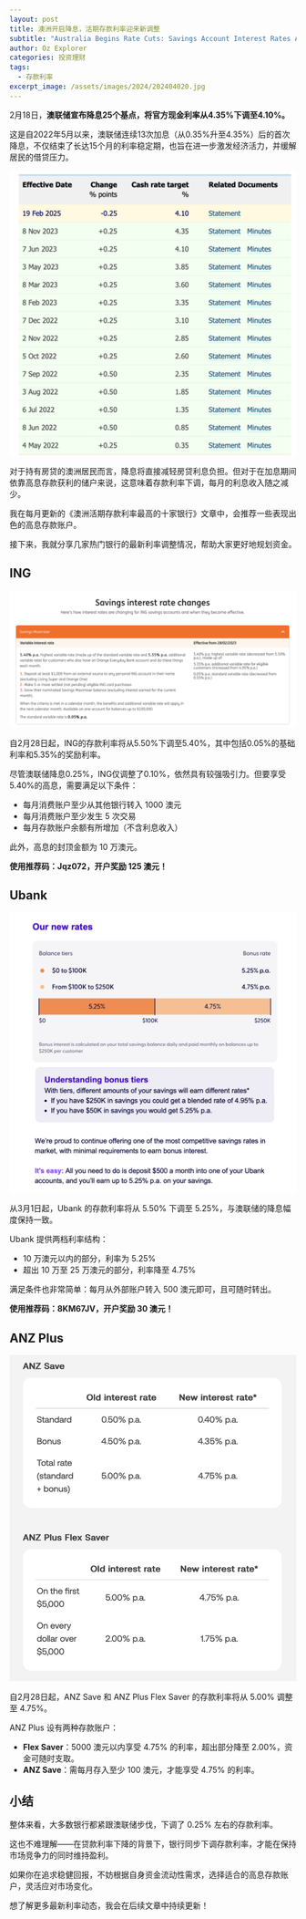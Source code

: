 ```yaml
---
layout: post
title: 澳洲开启降息，活期存款利率迎来新调整
subtitle: "Australia Begins Rate Cuts: Savings Account Interest Rates Adjusted"
author: Oz Explorer
categories: 投资理财
tags:
  - 存款利率
excerpt_image: /assets/images/2024/202404020.jpg
---
```


2月18日，**澳联储宣布降息25个基点，将官方现金利率从4.35%下调至4.10%。**

这是自2022年5月以来，澳联储连续13次加息（从0.35%升至4.35%）后的首次降息，不仅结束了长达15个月的利率稳定期，也旨在进一步激发经济活力，并缓解居民的借贷压力。

![202503011](/assets/images/2025/202503011.png)

对于持有房贷的澳洲居民而言，降息将直接减轻房贷利息负担。但对于在加息期间依靠高息存款获利的储户来说，这意味着存款利率下调，每月的利息收入随之减少。

我在每月更新的《澳洲活期存款利率最高的十家银行》文章中，会推荐一些表现出色的高息存款账户。

接下来，我就分享几家热门银行的最新利率调整情况，帮助大家更好地规划资金。

## ING

![202503012](/assets/images/2025/202503012.png)

自2月28日起，ING的存款利率将从5.50%下调至5.40%，其中包括0.05%的基础利率和5.35%的奖励利率。

尽管澳联储降息0.25%，ING仅调整了0.10%，依然具有较强吸引力。但要享受5.40%的高息，需要满足以下条件：

- 每月消费账户至少从其他银行转入 1000 澳元
- 每月消费账户至少发生 5 次交易
- 每月存款账户余额有所增加（不含利息收入）

此外，高息的封顶金额为 10 万澳元。

**使用推荐码：Jqz072，开户奖励 125 澳元！**

## Ubank

![202503013](/assets/images/2025/202503013.png)

从3月1日起，Ubank 的存款利率将从 5.50% 下调至 5.25%，与澳联储的降息幅度保持一致。

Ubank 提供两档利率结构：
- 10 万澳元以内的部分，利率为 5.25%
- 超出 10 万至 25 万澳元的部分，利率降至 4.75%

满足条件也非常简单：每月从外部账户转入 500 澳元即可，且可随时转出。

**使用推荐码：8KM67JV，开户奖励 30 澳元！**

## ANZ Plus

![202503014](/assets/images/2025/202503014.png)

自2月28日起，ANZ Save 和 ANZ Plus Flex Saver 的存款利率将从 5.00% 调整至 4.75%。

ANZ Plus 设有两种存款账户：
- **Flex Saver**：5000 澳元以内享受 4.75% 的利率，超出部分降至 2.00%，资金可随时支取。
- **ANZ Save**：需每月存入至少 100 澳元，才能享受 4.75% 的利率。

## 小结

整体来看，大多数银行都紧跟澳联储步伐，下调了 0.25% 左右的存款利率。

这也不难理解——在贷款利率下降的背景下，银行同步下调存款利率，才能在保持市场竞争力的同时维持盈利。

如果你在追求稳健回报，不妨根据自身资金流动性需求，选择适合的高息存款账户，灵活应对市场变化。

想了解更多最新利率动态，我会在后续文章中持续更新！
